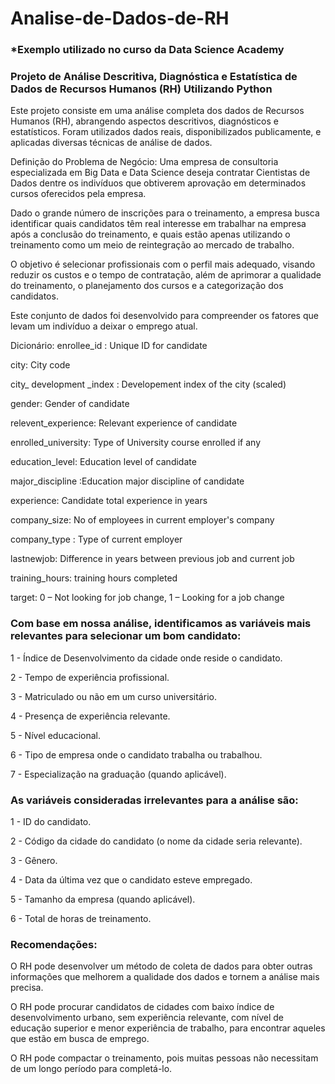 # Analise-de-Dados-de-RH

### *Exemplo utilizado no curso da Data Science Academy

### Projeto de Análise Descritiva, Diagnóstica e Estatística de Dados de Recursos Humanos (RH) Utilizando Python
Este projeto consiste em uma análise completa dos dados de Recursos Humanos (RH), abrangendo aspectos descritivos, diagnósticos e estatísticos. Foram utilizados dados reais, disponibilizados publicamente, e aplicadas diversas técnicas de análise de dados.

Definição do Problema de Negócio:
Uma empresa de consultoria especializada em Big Data e Data Science deseja contratar Cientistas de Dados dentre os indivíduos que obtiverem aprovação em determinados cursos oferecidos pela empresa.

Dado o grande número de inscrições para o treinamento, a empresa busca identificar quais candidatos têm real interesse em trabalhar na empresa após a conclusão do treinamento, e quais estão apenas utilizando o treinamento como um meio de reintegração ao mercado de trabalho.

O objetivo é selecionar profissionais com o perfil mais adequado, visando reduzir os custos e o tempo de contratação, além de aprimorar a qualidade do treinamento, o planejamento dos cursos e a categorização dos candidatos.

Este conjunto de dados foi desenvolvido para compreender os fatores que levam um indivíduo a deixar o emprego atual.

Dicionário:
enrollee_id : Unique ID for candidate

city: City code

city_ development _index : Developement index of the city (scaled)

gender: Gender of candidate

relevent_experience: Relevant experience of candidate

enrolled_university: Type of University course enrolled if any

education_level: Education level of candidate

major_discipline :Education major discipline of candidate

experience: Candidate total experience in years

company_size: No of employees in current employer's company

company_type : Type of current employer

lastnewjob: Difference in years between previous job and current job

training_hours: training hours completed

target: 0 – Not looking for job change, 1 – Looking for a job change

### Com base em nossa análise, identificamos as variáveis mais relevantes para selecionar um bom candidato:

1 - Índice de Desenvolvimento da cidade onde reside o candidato.

2 - Tempo de experiência profissional.

3 - Matriculado ou não em um curso universitário.

4 - Presença de experiência relevante.

5 - Nível educacional.

6 - Tipo de empresa onde o candidato trabalha ou trabalhou.

7 - Especialização na graduação (quando aplicável).

### As variáveis consideradas irrelevantes para a análise são:

1 - ID do candidato.

2 - Código da cidade do candidato (o nome da cidade seria relevante).

3 - Gênero.

4 - Data da última vez que o candidato esteve empregado.

5 - Tamanho da empresa (quando aplicável).

6 - Total de horas de treinamento.

### Recomendações:

O RH pode desenvolver um método de coleta de dados para obter outras informações que melhorem a qualidade dos dados e tornem a análise mais precisa.

O RH pode procurar candidatos de cidades com baixo índice de desenvolvimento urbano, sem experiência relevante, com nível de educação superior e menor experiência de trabalho, para encontrar aqueles que estão em busca de emprego.

O RH pode compactar o treinamento, pois muitas pessoas não necessitam de um longo período para completá-lo.
